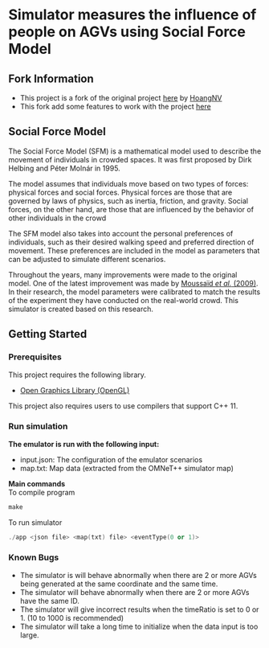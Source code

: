 # Simulator measures the influence of people on AGVs using Social Force Model

## Fork Information

- This project is a fork of the original project [here](https://github.com/bkhnk48/hoangnv-sfm.git) by [HoangNV](https://github.com/bkhnk48)
- This fork add some features to work with the project [here](https://github.com/bkhnk48/pathPlanningSimulation.git)

## Social Force Model
The Social Force Model (SFM) is a mathematical model used to describe the movement of individuals in crowded spaces. It was first proposed by Dirk Helbing and Péter Molnár in 1995. 

The model assumes that individuals move based on two types of forces: physical forces and social forces. Physical forces are those that are governed by laws of physics, such as inertia, friction, and gravity. Social forces, on the other hand, are those that are influenced by the behavior of other individuals in the crowd

The SFM model also takes into account the personal preferences of individuals, such as their desired walking speed and preferred direction of movement. These preferences are included in the model as parameters that can be adjusted to simulate different scenarios.

Throughout the years, many improvements were made to the original model. One of the latest improvement was made
by [Moussaïd *et al.* (2009)](https://doi.org/10.1098/rspb.2009.0405). In their research, the model parameters were
calibrated to match the results of the experiment they have conducted on the real-world crowd. This simulator is created based on this research.

## Getting Started

### Prerequisites

This project requires the following library.
- [Open Graphics Library (OpenGL)](https://www.opengl.org/)

This project also requires users to use compilers that support C++ 11.

### Run simulation

**The emulator is run with the following input:**
- input.json: The configuration of the emulator scenarios
- map.txt: Map data (extracted from the OMNeT++ simulator map)

<!-- **Create a Pointer to the <code>SocialForce</code> Object** -->
**Main commands** <br/>
To compile program
```cpp
make
```
To run simulator

```cpp
./app <json file> <map(txt) file> <eventType(0 or 1)>
```

### Known Bugs
- The simulator is will behave abnormally when there are 2 or more AGVs being generated at the same coordinate and the same time.
- The simulator will behave abnormally when there are 2 or more AGVs have the same ID.
- The simulator will give incorrect results when the timeRatio is set to 0 or 1. (10 to 1000 is recommended)
- The simulator will take a long time to initialize when the data input is too large.
